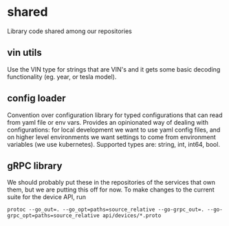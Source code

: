 # shared
Library code shared among our repositories

## vin utils
Use the VIN type for strings that are VIN's and it gets some basic decoding functionality (eg. year, or tesla model).

## config loader
Convention over configuration library for typed configurations that can read from yaml file or env vars. Provides an opinionated
way of dealing with configurations: for local development we want to use yaml config files, and on higher level environments 
we want settings to come from environment variables (we use kubernetes). Supported types are: string, int, int64, bool. 

## gRPC library

We should probably put these in the repositories of the services that own them, but we are putting this off for now. To make changes to the current suite for the device API, run

```
protoc --go_out=. --go_opt=paths=source_relative --go-grpc_out=. --go-grpc_opt=paths=source_relative api/devices/*.proto
```
